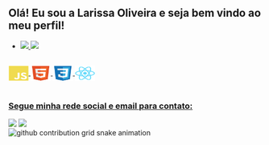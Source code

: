 ## Olá! Eu sou a Larissa Oliveira e seja bem vindo ao meu perfil!

- <div>
  <a href="https://github.com/Larissaoliiv">
  <img height="180em" src="https://github-readme-stats.vercel.app/api?username=Larissaoliiv&show_icons=true&theme=tokyonight&include_all_commits=true&count_private=true"/>
  <img height="180em" src="https://github-readme-stats.vercel.app/api/top-langs/?username=Larissaoliiv&layout=compact&langs_count=6&theme=tokyonight"/>
</div>
<div style="display: inline_block"><br>
  <img align="center" alt="Js" height="30" width="40" src="https://raw.githubusercontent.com/devicons/devicon/master/icons/javascript/javascript-plain.svg">
  <img align="center" alt="HTML" height="30" width="40" src="https://raw.githubusercontent.com/devicons/devicon/master/icons/html5/html5-original.svg">
  <img align="center" alt="CSS" height="30" width="40" src="https://raw.githubusercontent.com/devicons/devicon/master/icons/css3/css3-original.svg">
  <img align="center" alt="lari-React" height="30" width="40" src="https://raw.githubusercontent.com/devicons/devicon/master/icons/react/react-original.svg">
</div>
 
 <br>

 ### Segue minha rede social e email para contato:
 
<div> 
  <a href = "https://criarmeulink.com.br/u/1712959063"><img src="https://img.shields.io/badge/-Gmail-%23333?style=for-the-badge&logo=gmail&logoColor=white" target="_blank"></a>
  <a href="https://www.linkedin.com/in/larissa-oliveira-a1a794235/" target="_blank"><img src="https://img.shields.io/badge/-LinkedIn-%230077B5?style=for-the-  badge&logo=linkedin&logoColor=white" target="_blank"></a> 
</div>

<picture>
  <source media="(prefers-color-scheme: dark)" srcset="https://raw.githubusercontent.com/larissaoliiv/larissaoliiv/output/github-contribution-grid-snake-dark.svg">
  <source media="(prefers-color-scheme: light)" srcset="https://raw.githubusercontent.com/larissaoliiv/larissaoliiv/output/github-contribution-grid-snake.svg">
  <img alt="github contribution grid snake animation" src="https://raw.githubusercontent.com/larissaoliiv/larissaoliiv/output/github-contribution-grid-snake.svg">
</picture>


 
